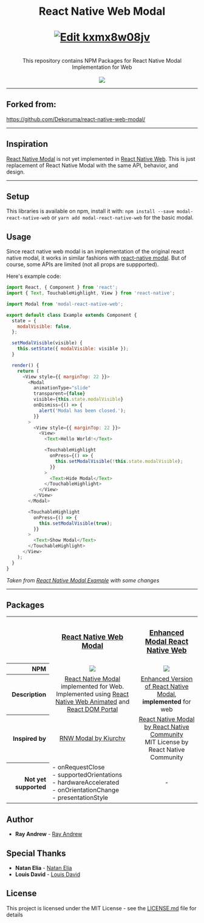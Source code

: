 <h1 align="center">
  <br>
  React Native Web Modal
  <br>
  <br>
  <a href="https://codesandbox.io/s/kxmx8w08jv">
    <img alt="Edit kxmx8w08jv" src="https://codesandbox.io/static/img/play-codesandbox.svg">
  </a>
</h1>

<p align="center">
  <br />
  This repository contains NPM Packages for React Native Modal Implementation for Web
  <br />
  <br />
  <a href="https://nodei.co/npm/modal-react-native-web/"><img src="https://nodei.co/npm/modal-react-native-web.png?downloads=true&downloadRank=true&stars=true" /></a>
</p>

---

## Forked from:

https://github.com/Dekoruma/react-native-web-modal/

---

## Inspiration

[React Native Modal](https://facebook.github.io/react-native/docs/modal.html) is not yet implemented in [React Native Web](https://github.com/necolas/react-native-web). This is just replacement of React Native Modal with the same API, behavior, and design.

---

## Setup

This libraries is available on npm, install it with: `npm install --save modal-react-native-web` or `yarn add modal-react-native-web` for the basic modal.

## Usage

Since react native web modal is an implementation of the original react native modal, it works in similar fashions with [react-native modal](https://facebook.github.io/react-native/docs/modal.html). But of course, some APIs are limited (not all props are suppported).

Here's example code:

```javascript
import React, { Component } from 'react';
import { Text, TouchableHighlight, View } from 'react-native';

import Modal from 'modal-react-native-web';

export default class Example extends Component {
  state = {
    modalVisible: false,
  };

  setModalVisible(visible) {
    this.setState({ modalVisible: visible });
  }

  render() {
    return (
      <View style={{ marginTop: 22 }}>
        <Modal
          animationType="slide"
          transparent={false}
          visible={this.state.modalVisible}
          onDismiss={() => {
            alert('Modal has been closed.');
          }}
        >
          <View style={{ marginTop: 22 }}>
            <View>
              <Text>Hello World!</Text>

              <TouchableHighlight
                onPress={() => {
                  this.setModalVisible(!this.state.modalVisible);
                }}
              >
                <Text>Hide Modal</Text>
              </TouchableHighlight>
            </View>
          </View>
        </Modal>

        <TouchableHighlight
          onPress={() => {
            this.setModalVisible(true);
          }}
        >
          <Text>Show Modal</Text>
        </TouchableHighlight>
      </View>
    );
  }
}
```

_Taken from [React Native Modal Example](https://facebook.github.io/react-native/docs/modal.html) with some changes_

---

## Packages

<table width="100%">
  <tr>
    <th>&nbsp;</th>
    <th>
      <h3><a href="https://github.com/rayandrews/react-native-web-modal/tree/master/packages/modal-react-native-web">React Native Web Modal</a></h3>
    </th>
    <th>
      <h3><a href="https://github.com/rayandrews/react-native-web-modal/tree/master/packages/modal-enhanced-react-native-web">Enhanced Modal React Native Web</a></h3>
    </th>
  <tr>
  <tr>
    <th align="right">NPM</th>
    <td align="center">
      <a href="https://nodei.co/npm/modal-react-native-web/"><img src="https://nodei.co/npm/modal-react-native-web.png?downloads=true&downloadRank=true&stars=true" /></a>
    </td>
    <td align="center">
      <a href="https://nodei.co/npm/modal-enhanced-react-native-web/"><img src="https://nodei.co/npm/modal-enhanced-react-native-web.png?downloads=true&downloadRank=true&stars=true" /></a>
    </td>
  </tr>
  <tr>
    <th align="right">Description</th>
    <td align="center"><a href="">React Native Modal</a> implemented for Web.<br />
    Implemented using
    <a href="https://github.com/necolas/react-native-web">React Native Web Animated</a> and <a href="https://reactjs.org/docs/portals.html">React DOM Portal</a><br />
    </td>
    <td align="center"><a href="https://github.com/react-native-community/react-native-modal">Enhanced Version of React Native Modal</a>, <b>implemented</b> for web<br />
    </td>
  </tr>
  <tr>
    <th align="right">Inspired by</th>
    <td align="center">
      <a href="https://github.com/kiurchv/react-native-web-modal">RNW Modal by Kiurchv</a>
    </td>
    <td align="center">
      <a href="https://github.com/react-native-community/react-native-modal">React Native Modal by React Native Community</a><br />
      MIT License by React Native Community</a>
    </td>
  </tr>
  <tr>
    <th align="right">Not yet supported</th>
    <td align="left">
      - onRequestClose<br />
      - supportedOrientations<br />
      - hardwareAccelerated<br />
      - onOrientationChange<br />
      - presentationStyle<br />
    </td>
    <td align="center">-</td>
  </tr>
</table>

## Author

- **Ray Andrew** - [Ray Andrew](https://github.com/rayandrews)

## Special Thanks

- **Natan Elia** - [Natan Elia](https://github.com/natanelia)
- **Louis David** - [Louis David](https://github.com/louvidc)

## License

This project is licensed under the MIT License - see the [LICENSE.md](LICENSE.md) file for details
